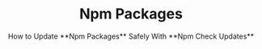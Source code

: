 <h1 align="center">Npm Packages</h1>
<p align="center">How to Update **Npm Packages** Safely With **Npm Check Updates**</p>

